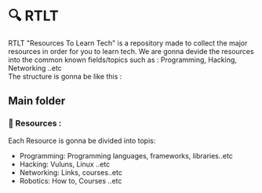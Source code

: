 # :mag: RTLT 
RTLT "Resources To Learn Tech"  is a repository made to collect the major resources in order for you to learn tech. 
We are gonna devide the resources into the common known fields/topics such as : Programming, Hacking, Networking ..etc
<br />
The structure is gonna be like this : 

## Main folder 
### :bookmark: Resources : <br />
Each Resource is gonna be divided into topis: <br />
- Programming:  Programming languages, frameworks, libraries..etc <br />
- Hacking: Vuluns, Linux ..etc <br />
- Networking: Links, courses..etc <br />
- Robotics: How to, Courses ..etc <br />







